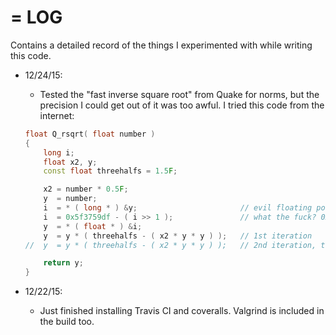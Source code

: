 = LOG
===
Contains a detailed record of the things I experimented with while writing this code.

* 12/24/15:
    - Tested the "fast inverse square root" from Quake for norms, but the precision I could get out of it was too awful.
    I tried this code from the internet:
    ```cpp
    float Q_rsqrt( float number )
    {
    	long i;
    	float x2, y;
    	const float threehalfs = 1.5F;

    	x2 = number * 0.5F;
    	y  = number;
    	i  = * ( long * ) &y;                       // evil floating point bit level hacking
    	i  = 0x5f3759df - ( i >> 1 );               // what the fuck? 0x5fe6eb50c7b537a9 for double
    	y  = * ( float * ) &i;
    	y  = y * ( threehalfs - ( x2 * y * y ) );   // 1st iteration
    //	y  = y * ( threehalfs - ( x2 * y * y ) );   // 2nd iteration, this can be removed

    	return y;
    }

    ```

* 12/22/15:
    - Just finished installing Travis CI and coveralls. Valgrind is included in the build too.